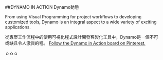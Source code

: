##DYNAMO IN ACTION
Dynamo動態

From using Visual Programming for project workflows to developing customized tools, Dynamo is an integral aspect to a wide variety of exciting applications.

從專案工作流程中的使用可視化程式設計開發客製化工具中，Dynamo是一個不可或缺且令人激賞的程。
<a data-pin-do="embedBoard" href="http://www.pinterest.com/modelabnyc/dynamo-in-action/" data-pin-scale-width="240" data-pin-scale-height="1280" data-pin-board-width="770">Follow the Dynamo in Action board on Pinterest.</a>
<!-- Please call pinit.js only once per page -->
<script type="text/javascript" async defer src="//assets.pinterest.com/js/pinit.js"></script>
ｏｏｏ
